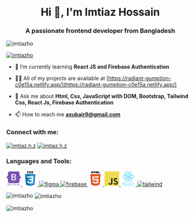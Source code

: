 <h1 align="center">Hi 👋, I'm Imtiaz Hossain</h1>
<h3 align="center">A passionate frontend developer from Bangladesh</h3>

<p align="left"> <img src="https://komarev.com/ghpvc/?username=imtiazho&label=Profile%20views&color=0e75b6&style=flat" alt="imtiazho" /> </p>

<p align="left"> <a href="https://github.com/ryo-ma/github-profile-trophy"><img src="https://github-profile-trophy.vercel.app/?username=imtiazho" alt="imtiazho" /></a> </p>

- 🌱 I’m currently learning **React JS and Firebase Authentication**

- 👨‍💻 All of my projects are available at [https://radiant-gumption-c0e15a.netlify.app/](https://radiant-gumption-c0e15a.netlify.app/)

- 💬 Ask me about **Html, Css, JavaScript with DOM, Bootstrap, Tailwind Css, React Js, Firebase Authentication**

- 📫 How to reach me **axubair9@gmail.com**

<h3 align="left">Connect with me:</h3>
<p align="left">
<a href="https://fb.com/imtiaz.h.z" target="blank"><img align="center" src="https://raw.githubusercontent.com/rahuldkjain/github-profile-readme-generator/master/src/images/icons/Social/facebook.svg" alt="imtiaz.h.z" height="30" width="40" /></a>
<a href="https://instagram.com/imtiaz.h.z" target="blank"><img align="center" src="https://raw.githubusercontent.com/rahuldkjain/github-profile-readme-generator/master/src/images/icons/Social/instagram.svg" alt="imtiaz.h.z" height="30" width="40" /></a>
</p>

<h3 align="left">Languages and Tools:</h3>
<p align="left"> <a href="https://getbootstrap.com" target="_blank" rel="noreferrer"> <img src="https://raw.githubusercontent.com/devicons/devicon/master/icons/bootstrap/bootstrap-plain-wordmark.svg" alt="bootstrap" width="40" height="40"/> </a> <a href="https://www.w3schools.com/css/" target="_blank" rel="noreferrer"> <img src="https://raw.githubusercontent.com/devicons/devicon/master/icons/css3/css3-original-wordmark.svg" alt="css3" width="40" height="40"/> </a> <a href="https://www.figma.com/" target="_blank" rel="noreferrer"> <img src="https://www.vectorlogo.zone/logos/figma/figma-icon.svg" alt="figma" width="40" height="40"/> </a> <a href="https://firebase.google.com/" target="_blank" rel="noreferrer"> <img src="https://www.vectorlogo.zone/logos/firebase/firebase-icon.svg" alt="firebase" width="40" height="40"/> </a> <a href="https://www.w3.org/html/" target="_blank" rel="noreferrer"> <img src="https://raw.githubusercontent.com/devicons/devicon/master/icons/html5/html5-original-wordmark.svg" alt="html5" width="40" height="40"/> </a> <a href="https://developer.mozilla.org/en-US/docs/Web/JavaScript" target="_blank" rel="noreferrer"> <img src="https://raw.githubusercontent.com/devicons/devicon/master/icons/javascript/javascript-original.svg" alt="javascript" width="40" height="40"/> </a> <a href="https://reactjs.org/" target="_blank" rel="noreferrer"> <img src="https://raw.githubusercontent.com/devicons/devicon/master/icons/react/react-original-wordmark.svg" alt="react" width="40" height="40"/> </a> <a href="https://tailwindcss.com/" target="_blank" rel="noreferrer"> <img src="https://www.vectorlogo.zone/logos/tailwindcss/tailwindcss-icon.svg" alt="tailwind" width="40" height="40"/> </a> </p>

<p><img align="left" src="https://github-readme-stats.vercel.app/api/top-langs?username=imtiazho&show_icons=true&locale=en&layout=compact" alt="imtiazho" /></p>

<p>&nbsp;<img align="center" src="https://github-readme-stats.vercel.app/api?username=imtiazho&show_icons=true&locale=en" alt="imtiazho" /></p>

<p><img align="center" src="https://github-readme-streak-stats.herokuapp.com/?user=imtiazho&" alt="imtiazho" /></p>

